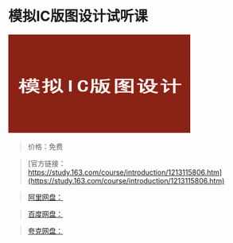 # 模拟IC版图设计试听课

![img](../../../assets/study163/free/f18e851dc11642b08c2ed07d2913c2a9.jpg)

> 价格：免费

> [官方链接：https://study.163.com/course/introduction/1213115806.htm](https://study.163.com/course/introduction/1213115806.htm)

> [阿里网盘：]()

> [百度网盘：]()

> [夸克网盘：]()
